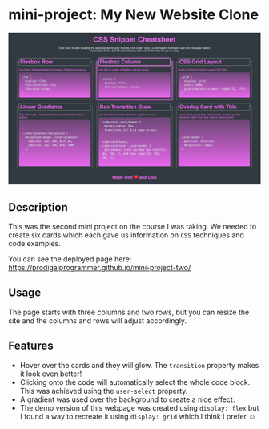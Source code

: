 # mini-project: My New Website Clone

<img src="Mini-Project-two.png" width="900px" />

## Description

This was the second mini project on the course I was taking. We needed to create six cards which each gave us information on `CSS` techniques and code examples.

You can see the deployed page here: https://prodigalprogrammer.github.io/mini-project-two/

## Usage

The page starts with three columns and two rows, but you can resize the site and the columns and rows will adjust accordingly.

## Features

- Hover over the cards and they will glow. The `transition` property makes it look even better!
- Clicking onto the code will automatically select the whole code block. This was achieved using the `user-select` property.
- A gradient was used over the background to create a nice effect.
- The demo version of this webpage was created using `display: flex` but I found a way to recreate it using `display: grid` which I think I prefer &#9786;

